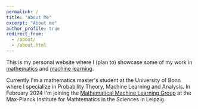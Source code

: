 ```yaml
---
permalink: /
title: "About Me"
excerpt: "About me"
author_profile: true
redirect_from: 
  - /about/
  - /about.html
---
```


This is my personal website where I (plan to) showcase some of my work in [mathematics](https://fekonrad.github.io/math/) and [machine learning](https://fekonrad.github.io/ML/). 

Currently I'm a mathematics master's student at the University of Bonn where I specialize in Probability Theory, Machine Learning and Analysis. 
In February 2024 I'm joining the [Mathematical Machine Learning Group](https://www.mis.mpg.de/mathematical-machine-learning) at the Max-Planck Institute for Mathtematics in the Sciences in Leipzig. 
